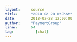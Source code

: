 ```yaml
---
layout:     source 
title:      "2018-02-28-WeChat"
date:       2018-02-28 12:00:00
author:     "PaymentGroup"
lines:      54 
tag:		  [chat]
---
```

